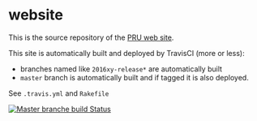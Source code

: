 website
=======

This is the source repository of the [PRU web site]().

This site is automatically built and deployed by TravisCI (more or less):

* branches named like `2016xy-release*` are automatically built
* `master` branch is automatically built and if tagged it is also deployed.

See `.travis.yml` and `Rakefile`

[![Master branche build Status](https://travis-ci.org/euctrl-pru/website.svg?branch=master)](https://travis-ci.org/euctrl-pru/website)
